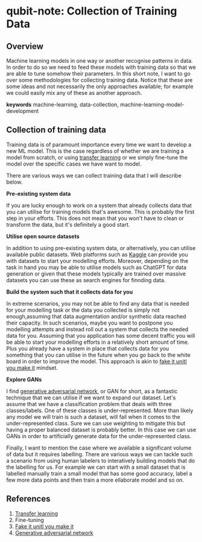 # qubit-note: Collection of Training Data

## Overview

Machine learning models in one way or another recognise patterns in data. In order to do so we need
to feed these models with training data so that we are able to tune somehow their parameters.
In this short note, I want to go over some methodologies for collecting training data.
Notice that these are some ideas and not necessarily the only approaches available; for example we could easily
mix any of these as another approach. 


**keywords** machine-learning, data-collection, machine-learning-model-development

## Collection of training data

Training data is of paramount importance every time we want to develop a new ML model. 
This is the case regardless of whether we are training a model from scratch, or using <a href="https://en.wikipedia.org/wiki/Transfer_learning">transfer learning</a> or we simply
<a hre="https://en.wikipedia.org/wiki/Fine-tuning_(deep_learning)">fine-tune</a> the model over the specific cases we have want to model.

There are various ways we can collect training data that I will describe below.

**Pre-existing system data**

If you are lucky enough to work on a system that already collects data that you can utilise for training models that's awesome.
This is probably the first step in your efforts. This does not mean that you won't have to clean or transform the data,
but it's definitely a good start.

**Utilise open source datasets**

In addition to using pre-existing system data, or alternatively, you can utilise available public datasets.
Web platforms such as <a href="https://www.kaggle.com/">Kaggle</a> can provide you with datasets to start your modelling efforts.
Moreover, depending on the task in hand you may be able to utilise models such as ChatGPT for data generation or given that
these models typically are trained over massive datasets you can use these as search engines for finnding data.

**Build the system such that it collects data for you**

In extreme scenarios, you may not be able to find any data that is needed for your modelling task or the data
you collected is simply not enough,assuming that data augmentation and/or synthetic data reached their capacity.
In such scenarios, maybe you want to postpone you modelling attempts and instead roll out a system that collects the
needed data for you. Assuming that you application has some decent traffic you will be able to start your modelling efforts
in a relatively short amount of time. Plus you already have a system in place that collects data for you something that you can utilise
in the future when you go back to the white board in order to improve the model. 
This approach is akin to <a href="https://en.wikipedia.org/wiki/Fake_it_till_you_make_it">fake it unitl you make it</a> mindset.

**Explore GANs**

I find <a href="https://en.wikipedia.org/wiki/Generative_adversarial_network">generative adversarial network</a>, or GAN for short, as a fantastic technique that
we can utilise if we want to expand our dataset. Let's assume that we have a classification problem that deals with three classes/labels.
One of these classes is under-represented. More than likely any model we will train is such a dataset, will fail when it comes to
the under-represented class. Sure we can use weighting to mitigate this but having a proper balanced dataset is probably better.
In this case we can use GANs in order to artificially generate data for the under-represented class. 


Finally, I want to mention the case where we available a significant volume of data but it requires labelling.
There are various ways we can tackle such a scenario from using  human labelers to interatively building models
that do the labelling for us. For example we can start with a small dataset that is labelled manually train a small
model that has some good accuracy, label a few more data points and then train a more ellaborate model and so on.


## References


1. <a href="https://en.wikipedia.org/wiki/Transfer_learning">Transfer learning</a> 
2. <a hre="https://en.wikipedia.org/wiki/Fine-tuning_(deep_learning)">Fine-tuning</a>
3. <a href="https://en.wikipedia.org/wiki/Fake_it_till_you_make_it">Fake it unitl you make it</a>
4. <a href="https://en.wikipedia.org/wiki/Generative_adversarial_network">Generative adversarial network</a>

